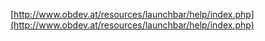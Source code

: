 [http://www.obdev.at/resources/launchbar/help/index.php](http://www.obdev.at/resources/launchbar/help/index.php)
